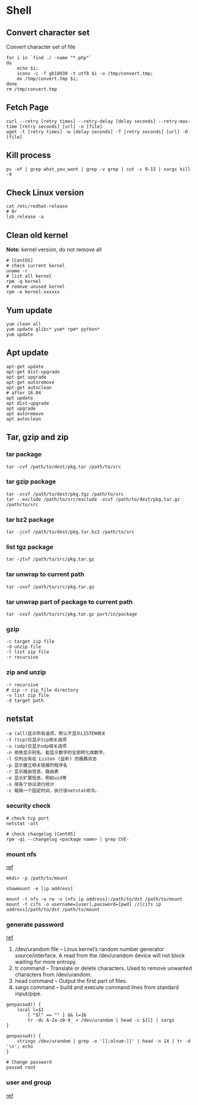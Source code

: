 # Shell

## Convert character set

Convert character set of file

~~~ shell
for i in `find ./ -name "*.php"`
do
    echo $i;
    iconv -c -f gb18030 -t utf8 $i -o /tmp/convert.tmp;
    mv /tmp/convert.tmp $i;
done
rm /tmp/convert.tmp
~~~

## Fetch Page

~~~ shell
curl --retry [retry times] --retry-delay [delay seconds] --retry-max-time [retry seconds] [url] -o [file]
wget -t [retry times] -w [delay seconds] -T [retry seconds] [url] -O [file]
~~~

## Kill process

~~~ shell
ps -ef | grep what_you_want | grep -v grep | cut -c 9-15 | xargs kill -9
~~~

## Check Linux version

~~~ shell
cat /etc/redhat-release
# Or
lsb_release -a
~~~

## Clean old kernel

**Note**: kernel version, do not remove all

~~~ shell
# [CentOS]
# check current kernel
uname -r
# list all kernel
rpm -q kernel
# remove unused kernel
rpm -e kernel-xxxxxx
~~~

## Yum update

~~~ shell
yum clean all
yum update glibc* yum* rpm* python*
yum update
~~~

## Apt update

~~~ shell
apt-get update
apt-get dist-upgrade
apt-get upgrade
apt-get autoremove
apt-get autoclean
# after 16.04
apt update
apt dist-upgrade
apt upgrade
apt autoremove
apt autoclean
~~~

## Tar, gzip and zip

### tar package

~~~ shell
tar -cvf /path/to/dest/pkg.tar /path/to/src
~~~

### tar gzip package

~~~ shell
tar -zcvf /path/to/dest/pkg.tgz /path/to/src
tar --exclude /path/to/src/exclude -zcvf /path/to/dest/pkg.tar.gz /path/to/src
~~~

### tar bz2 package

~~~ shell
tar -jcvf /path/to/dest/pkg.tar.bz2 /path/to/src
~~~

### list tgz package

~~~ shell
tar -ztvf /path/to/src/pkg.tar.gz
~~~

### tar unwrap to current path

~~~ shell
tar -zxvf /path/to/src/pkg.tar.gz
~~~

### tar unwrap part of package to current path

~~~ shell
tar -zxvf /path/to/src/pkg.tar.gz part/in/package
~~~

### gzip

~~~
-c target zip file
-d unzip file
-l list zip file
-r recursive
~~~

### zip and unzip

~~~
-r recursive
# zip -r zip_file directory
-v list zip file
-d target path
~~~

## netstat

~~~
-a (all)显示所有选项，默认不显示LISTEN相关
-t (tcp)仅显示tcp相关选项
-u (udp)仅显示udp相关选项
-n 拒绝显示别名，能显示数字的全部转化成数字。
-l 仅列出有在 Listen (监听) 的服務状态
-p 显示建立相关链接的程序名
-r 显示路由信息，路由表
-e 显示扩展信息，例如uid等
-s 按各个协议进行统计
-c 每隔一个固定时间，执行该netstat命令。
~~~

### security check

~~~ shell
# check tcp port
netstat -alt

# check changelog [CentOS]
rpm -qi --changelog <package name> | grep CVE-
~~~

### mount nfs

[ref](http://www.tutorialspoint.com/unix_commands/mount.htm)

~~~ shell
mkdir -p /path/to/mount

showmount -e [ip address]

mount -t nfs -o rw -v [nfs ip address]:/path/to/dst /path/to/mount
mount -t cifs -o username=[user],password=[pwd] //[cifs ip address]/path/to/dst /path/to/mount
~~~

### generate password

[ref](https://www.cyberciti.biz/faq/linux-random-password-generator/)

1. /dev/urandom file – Linux kernel’s random number generator source/interface. A read from the /dev/urandom device will not block waiting for more entropy.
2. tr command – Translate or delete characters. Used to remove unwanted characters from /dev/urandom.
3. head command – Output the first part of files.
4. xargs command – build and execute command lines from standard input/pipe.

~~~ shell
genpasswd() {
    local l=$1
        [ "$l" == "" ] && l=16
        tr -dc A-Za-z0-9_ < /dev/urandom | head -c ${l} | xargs
}

genpasswd() {
    strings /dev/urandom | grep -o '[[:alnum:]]' | head -n 14 | tr -d '\n'; echo
}
~~~

~~~ shell
# Change password
passwd root
~~~

### user and group

[ref](https://www.hostingadvice.com/how-to/linux-add-user-to-group/)